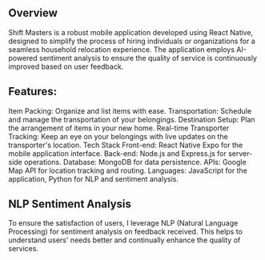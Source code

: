 ## Overview
Shift Masters is a robust mobile application developed using React Native, designed to simplify the process of hiring individuals or organizations for a seamless household relocation experience. The application employs AI-powered sentiment analysis to ensure the quality of service is continuously improved based on user feedback.

## Features:
Item Packing: Organize and list items with ease.
Transportation: Schedule and manage the transportation of your belongings.
Destination Setup: Plan the arrangement of items in your new home.
Real-time Transporter Tracking: Keep an eye on your belongings with live updates on the transporter's location.
Tech Stack
Front-end: React Native Expo for the mobile application interface.
Back-end: Node.js and Express.js for server-side operations.
Database: MongoDB for data persistence.
APIs: Google Map API for location tracking and routing.
Languages: JavaScript for the application, Python for NLP and sentiment analysis.
## NLP Sentiment Analysis
To ensure the satisfaction of users, I leverage NLP (Natural Language Processing) for sentiment analysis on feedback received. This helps to understand users' needs better and continually enhance the quality of services.
